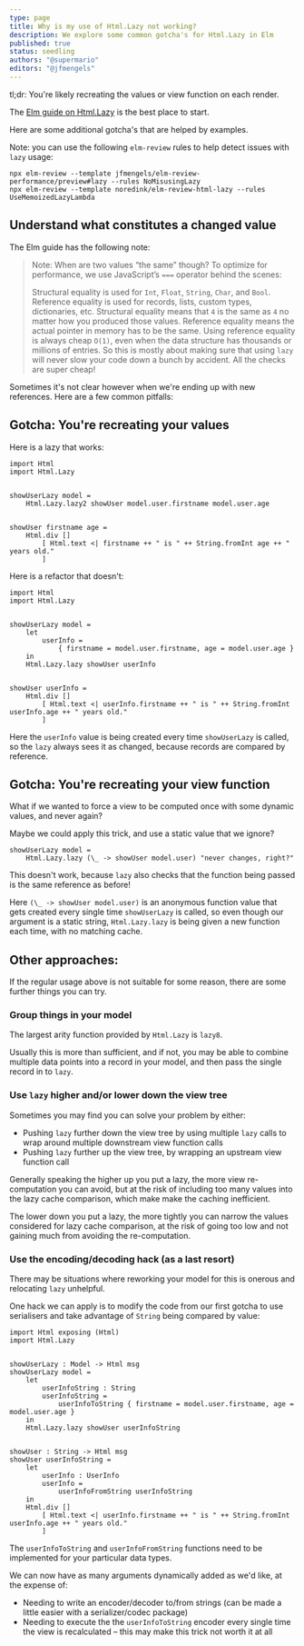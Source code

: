 ```yaml
---
type: page
title: Why is my use of Html.Lazy not working?
description: We explore some common gotcha's for Html.Lazy in Elm
published: true
status: seedling
authors: "@supermario"
editors: "@jfmengels"
---
```


<tldr>tl;dr: You're likely recreating the values or view function on each render.</tldr>

The [Elm guide on Html.Lazy](https://guide.elm-lang.org/optimization/lazy.html) is the best place to start.

Here are some additional gotcha's that are helped by examples.

<toc></toc>

Note: you can use the following `elm-review` rules to help detect issues with `lazy` usage:

```
npx elm-review --template jfmengels/elm-review-performance/preview#lazy --rules NoMisusingLazy
npx elm-review --template noredink/elm-review-html-lazy --rules UseMemoizedLazyLambda
```


## Understand what constitutes a changed value

The Elm guide has the following note:

> Note: When are two values “the same” though? To optimize for performance, we use JavaScript’s `===` operator behind the scenes:
>
> Structural equality is used for `Int`, `Float`, `String`, `Char`, and `Bool`.
> Reference equality is used for records, lists, custom types, dictionaries, etc.
> Structural equality means that `4` is the same as `4` no matter how you produced those values. Reference equality means the actual pointer in memory has to be the same. Using reference equality is always cheap `O(1)`, even when the data structure has thousands or millions of entries. So this is mostly about making sure that using `lazy` will never slow your code down a bunch by accident. All the checks are super cheap!

Sometimes it's not clear however when we're ending up with new references. Here are a few common pitfalls:


## Gotcha: You're recreating your values

Here is a lazy that works:

```
import Html
import Html.Lazy


showUserLazy model =
    Html.Lazy.lazy2 showUser model.user.firstname model.user.age


showUser firstname age =
    Html.div []
        [ Html.text <| firstname ++ " is " ++ String.fromInt age ++ " years old."
        ]
```

Here is a refactor that doesn't:

```
import Html
import Html.Lazy


showUserLazy model =
    let
        userInfo =
            { firstname = model.user.firstname, age = model.user.age }
    in
    Html.Lazy.lazy showUser userInfo


showUser userInfo =
    Html.div []
        [ Html.text <| userInfo.firstname ++ " is " ++ String.fromInt userInfo.age ++ " years old."
        ]
```

Here the `userInfo` value is being created every time `showUserLazy` is called, so the `lazy` always sees it as changed, because records are compared by reference.


## Gotcha: You're recreating your view function

What if we wanted to force a view to be computed once with some dynamic values, and never again?

Maybe we could apply this trick, and use a static value that we ignore?

```
showUserLazy model =
    Html.Lazy.lazy (\_ -> showUser model.user) "never changes, right?"
```

This doesn't work, because `lazy` also checks that the function being passed is the same reference as before!

Here `(\_ -> showUser model.user)` is an anonymous function value that gets created every single time `showUserLazy` is called, so even though our argument is a static string, `Html.Lazy.lazy` is being given a new function each time, with no matching cache.


## Other approaches:

If the regular usage above is not suitable for some reason, there are some further things you can try.

### Group things in your model

The largest arity function provided by `Html.Lazy` is `lazy8`.

Usually this is more than sufficient, and if not, you may be able to combine multiple data points into a record in your model, and then pass the single record in to `lazy`.


### Use `lazy` higher and/or lower down the view tree

Sometimes you may find you can solve your problem by either:

- Pushing `lazy` further down the view tree by using multiple `lazy` calls to wrap around multiple downstream view function calls
- Pushing `lazy` further up the view tree, by wrapping an upstream view function call

Generally speaking the higher up you put a lazy, the more view re-computation you can avoid, but at the risk of including too many values into the lazy cache comparison, which make make the caching inefficient.

The lower down you put a lazy, the more tightly you can narrow the values considered for lazy cache comparison, at the risk of going too low and not gaining much from avoiding the re-computation.


### Use the encoding/decoding hack (as a last resort)

There may be situations where reworking your model for this is onerous and relocating `lazy` unhelpful.

One hack we can apply is to modify the code from our first gotcha to use serialisers and take advantage of `String` being compared by value:

```
import Html exposing (Html)
import Html.Lazy


showUserLazy : Model -> Html msg
showUserLazy model =
    let
        userInfoString : String
        userInfoString =
            userInfoToString { firstname = model.user.firstname, age = model.user.age }
    in
    Html.Lazy.lazy showUser userInfoString


showUser : String -> Html msg
showUser userInfoString =
    let
        userInfo : UserInfo
        userInfo =
            userInfoFromString userInfoString
    in
    Html.div []
        [ Html.text <| userInfo.firstname ++ " is " ++ String.fromInt userInfo.age ++ " years old."
        ]
```

The `userInfoToString` and `userInfoFromString` functions need to be implemented for your particular data types.

We can now have as many arguments dynamically added as we'd like, at the expense of:

- Needing to write an encoder/decoder to/from strings (can be made a little easier with a serializer/codec package)
- Needing to execute the the `userInfoToString` encoder every single time the view is recalculated – this may make this trick not worth it at all
